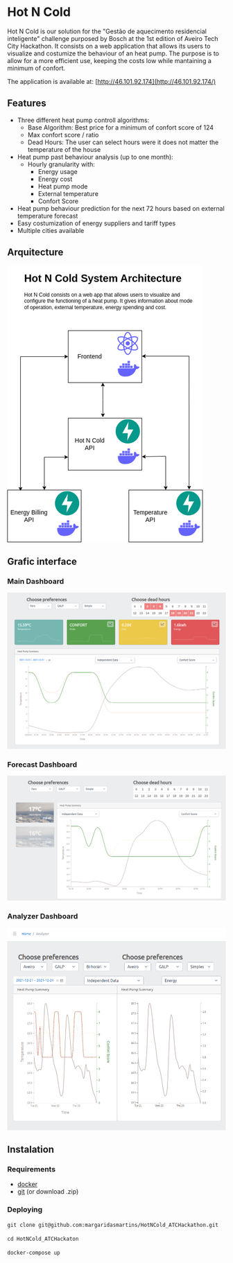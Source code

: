 # Hot N Cold

Hot N Cold is our solution for the "Gestão de aquecimento residencial inteligente" challenge purposed by Bosch at the 1st edition of Aveiro Tech City Hackathon. It consists on a web application that allows its users to visualize and costumize the behaviour of an heat pump. The purpose is to allow for a more efficient use, keeping the costs low while mantaining a minimum of confort.

The application is available at: [http://46.101.92.174](http://46.101.92.174/)

## Features
- Three different heat pump controll algorithms:
  - Base Algorithm: Best price for a minimum of confort score of 124
  - Max confort score / ratio
  - Dead Hours: The user can select hours were it does not matter the temperature of the house
- Heat pump past behaviour analysis (up to one month):
  - Hourly granularity with:
    - Energy usage 
    - Energy cost
    - Heat pump mode
    - External temperature
    - Confort Score
- Heat pump behaviour prediction for the next 72 hours based on external temperature forecast
- Easy costumization of energy suppliers and tariff types
- Multiple cities available


## Arquitecture
![Hot N Cold Arquitecture](https://github.com/margaridasmartins/HotNCold_ATCHackathon/blob/main/assets/arch_final.png)

## Grafic interface
### Main Dashboard
![Hot N Cold Arquitecture](https://github.com/margaridasmartins/HotNCold_ATCHackathon/blob/main/assets/main.png)
### Forecast Dashboard
![Hot N Cold Arquitecture](https://github.com/margaridasmartins/HotNCold_ATCHackathon/blob/main/assets/fore.png)
### Analyzer Dashboard
![Hot N Cold Arquitecture](https://github.com/margaridasmartins/HotNCold_ATCHackathon/blob/main/assets/ana.png)

## Instalation
### Requirements
- [docker](https://docs.docker.com/get-docker/)
- [git](https://git-scm.com/book/en/v2/Getting-Started-Installing-Git) (or download .zip)

### Deploying
```example
git clone git@github.com:margaridasmartins/HotNCold_ATCHackathon.git

cd HotNCold_ATCHackaton

docker-compose up
```


